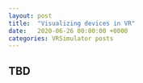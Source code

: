 ```yaml
---
layout: post
title:  "Visualizing devices in VR"
date:   2020-06-26 00:00:00 +0000
categories: VRSimulator posts
---
```



## TBD


            